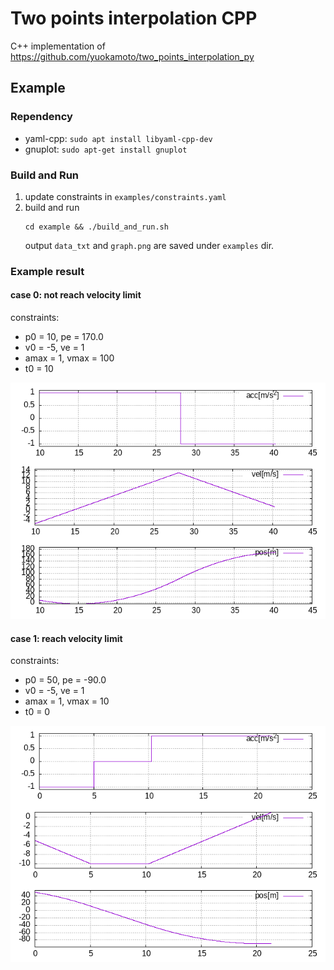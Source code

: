 # Two points interpolation CPP
C++ implementation of https://github.com/yuokamoto/two_points_interpolation_py

## Example
### Rependency
- yaml-cpp: `sudo apt install libyaml-cpp-dev`
- gnuplot: `sudo apt-get install gnuplot`

### Build and Run
1. update constraints in `examples/constraints.yaml`
2. build and run
    ```
    cd example && ./build_and_run.sh
    ```
    output `data_txt` and `graph.png` are saved under `examples` dir.

### Example result
#### case 0: not reach velocity limit
constraints: 
- p0 = 10, pe = 170.0
- v0 = -5, ve = 1
- amax = 1, vmax = 100
- t0 = 10

![alt text](examples/images/acc_constant_0.png)

#### case 1: reach velocity limit
constraints: 
- p0 = 50, pe = -90.0
- v0 = -5, ve = 1
- amax = 1, vmax = 10
- t0 = 0

![alt text](examples/images/acc_constant_1.png)